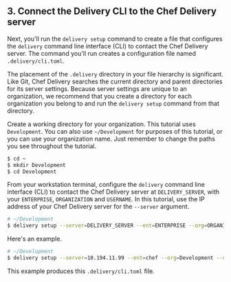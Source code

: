 ## 3. Connect the Delivery CLI to the Chef Delivery server

Next, you'll run the `delivery setup` command to create a file that configures the `delivery` command line interface (CLI) to contact the Chef Delivery server. The command you'll run creates a configuration file named <code class="file-path">.delivery/cli.toml</code>.

The placement of the `.delivery` directory in your file hierarchy is significant. Like Git, Chef Delivery searches the current directory and parent directories for its server settings. Because server settings are unique to an organization, we recommend that you create a directory for each organization you belong to and run the `delivery setup` command from that directory.

Create a working directory for your organization. This tutorial uses `Development`. You can also use <code class="file-path">~/Development</code> for purposes of this tutorial, or you can use your organization name. Just remember to change the paths you see throughout the tutorial.

```bash
$ cd ~
$ mkdir Development
$ cd Development
```

From your workstation terminal, configure the `delivery` command line interface (CLI) to contact the Chef Delivery server at `DELIVERY_SERVER`, with your `ENTERPRISE`, `ORGANIZATION` and `USERNAME`. In this tutorial, use the IP address of your Chef Delivery server for the `--server` argument.

```bash
# ~/Development
$ delivery setup --server=DELIVERY_SERVER --ent=ENTERPRISE --org=ORGANIZATION --user=USERNAME
```

Here's an example.

```bash
# ~/Development
$ delivery setup --server=10.194.11.99 --ent=chef --org=Development --user=sally
```

This example produces this <code class="file-path">.delivery/cli.toml</code> file.
